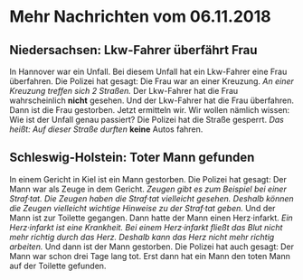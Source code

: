 # Mehr Nachrichten vom 06.11.2018


## Niedersachsen: Lkw-Fahrer überfährt Frau
In Hannover war ein Unfall. Bei diesem Unfall hat ein Lkw-Fahrer eine Frau überfahren. Die Polizei hat gesagt: Die Frau war an einer Kreuzung. 
*An einer Kreuzung treffen sich 2 Straßen.* Der Lkw-Fahrer hat die Frau wahrscheinlich **nicht** gesehen. Und der Lkw-Fahrer hat die Frau überfahren. Dann ist die Frau gestorben. Jetzt ermitteln wir. Wir wollen nämlich wissen: Wie ist der Unfall genau passiert? Die Polizei hat die Straße gesperrt. *Das heißt:* 
*Auf dieser Straße durften* **keine** Autos fahren. 

## Schleswig-Holstein: Toter Mann gefunden
In einem Gericht in Kiel ist ein Mann gestorben. Die Polizei hat gesagt: Der Mann war als Zeuge in dem Gericht. 
*Zeugen gibt es zum Beispiel bei einer Straf·tat.* 
*Die Zeugen haben die Straf·tat vielleicht gesehen.* 
*Deshalb können die Zeugen vielleicht wichtige Hinweise zu der Straf·tat geben.* Und der Mann ist zur Toilette gegangen. Dann hatte der Mann einen Herz·infarkt. 
*Ein Herz·infarkt ist eine Krankheit.* 
*Bei einem Herz·infarkt fließt das Blut nicht mehr richtig durch das Herz.* 
*Deshalb kann das Herz nicht mehr richtig arbeiten.* Und dann ist der Mann gestorben. Die Polizei hat auch gesagt: Der Mann war schon drei Tage lang tot. Erst dann hat ein Mann den toten Mann auf der Toilette gefunden. 
